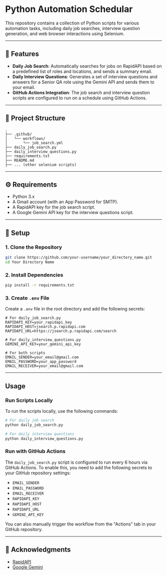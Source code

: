 # Python Automation Schedular

This repository contains a collection of Python scripts for various automation tasks, including daily job searches, interview question generation, and web browser interactions using Selenium.

---

## 📌 Features

- **Daily Job Search**: Automatically searches for jobs on RapidAPI based on a predefined list of roles and locations, and sends a summary email.
- **Daily Interview Questions**: Generates a set of interview questions and answers for a Senior QA role using the Gemini API and sends them to your email.
- **GitHub Actions Integration**: The job search and interview question scripts are configured to run on a schedule using GitHub Actions.

---

## 📂 Project Structure

```text
.
├── .github/
│   └── workflows/
│       └── job_search.yml
├── daily_job_search.py
├── daily_interview_questions.py
├── requirements.txt
├── README.md
├── ... (other selenium scripts)
```

---

## ⚙️ Requirements

- Python 3.x
- A Gmail account (with an App Password for SMTP).
- A RapidAPI key for the job search script.
- A Google Gemini API key for the interview questions script.

---

## 🚀 Setup

### 1. Clone the Repository
```bash
git clone https://github.com/your-username/your_directory_name.git
cd Your Directory Name
```

### 2. Install Dependencies
```bash
pip install -r requirements.txt
```

### 3. Create `.env` File
Create a `.env` file in the root directory and add the following secrets:

```env
# For daily_job_search.py
RAPIDAPI_KEY=your_rapidapi_key
RAPIDAPI_HOST=jsearch.p.rapidapi.com
RAPIDAPI_URL=https://jsearch.p.rapidapi.com/search

# For daily_interview_questions.py
GEMINI_API_KEY=your_gemini_api_key

# For both scripts
EMAIL_SENDER=your_email@gmail.com
EMAIL_PASSWORD=your_app_password
EMAIL_RECEIVER=your_email@gmail.com
```

---

## Usage

### Run Scripts Locally

To run the scripts locally, use the following commands:

```bash
# For daily job search
python daily_job_search.py

# For daily interview questions
python daily_interview_questions.py
```

### Run with GitHub Actions

The `daily_job_search.py` script is configured to run every 6 hours via GitHub Actions. To enable this, you need to add the following secrets to your GitHub repository settings:

- `EMAIL_SENDER`
- `EMAIL_PASSWORD`
- `EMAIL_RECEIVER`
- `RAPIDAPI_KEY`
- `RAPIDAPI_HOST`
- `RAPIDAPI_URL`
- `GEMINI_API_KEY`

You can also manually trigger the workflow from the "Actions" tab in your GitHub repository.

---

## 📖 Acknowledgments

- [RapidAPI](https://rapidapi.com/)
- [Google Gemini](https://gemini.google.com/)